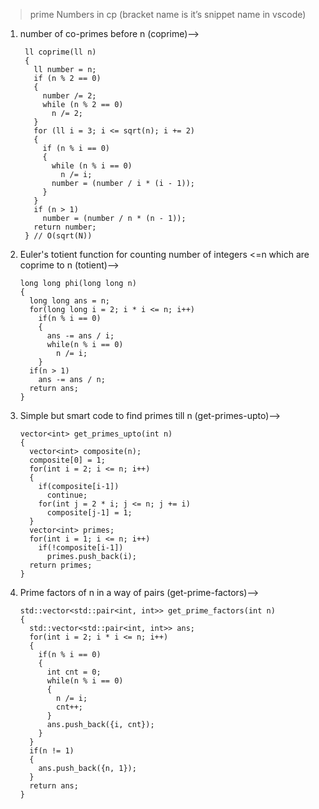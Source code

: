 > prime Numbers in cp (bracket name is it’s snippet name in vscode)

1. number of co-primes before n (coprime)—>

        ll coprime(ll n)
        {
          ll number = n;
          if (n % 2 == 0)
          {
            number /= 2;
            while (n % 2 == 0)
              n /= 2;
          }
          for (ll i = 3; i <= sqrt(n); i += 2)
          {
            if (n % i == 0)
            {
              while (n % i == 0)
                n /= i;
              number = (number / i * (i - 1));
            }
          }
          if (n > 1)
            number = (number / n * (n - 1));
          return number;
        } // O(sqrt(N))



2.  Euler's totient function for counting number of integers <=n which are coprime to n (totient)—>

        long long phi(long long n)
        {
          long long ans = n;
          for(long long i = 2; i * i <= n; i++)
            if(n % i == 0)
            {
              ans -= ans / i;
              while(n % i == 0)
                n /= i;
            }
          if(n > 1)
            ans -= ans / n;
          return ans;
        }


3.  Simple but smart code to find primes till n (get-primes-upto)—>

        vector<int> get_primes_upto(int n)
        {
          vector<int> composite(n);
          composite[0] = 1;
          for(int i = 2; i <= n; i++)
          {
            if(composite[i-1])
              continue;
            for(int j = 2 * i; j <= n; j += i)
              composite[j-1] = 1;
          }
          vector<int> primes;
          for(int i = 1; i <= n; i++)
            if(!composite[i-1])
              primes.push_back(i);
          return primes;
        }


4.  Prime factors of n in a way of pairs (get-prime-factors)—>

        std::vector<std::pair<int, int>> get_prime_factors(int n)
        {
          std::vector<std::pair<int, int>> ans;
          for(int i = 2; i * i <= n; i++)
          {
            if(n % i == 0)
            {
              int cnt = 0;
              while(n % i == 0)
              {
                n /= i;
                cnt++;
              }
              ans.push_back({i, cnt});
            }
          }
          if(n != 1)
          {
            ans.push_back({n, 1});
          }
          return ans;
        }

